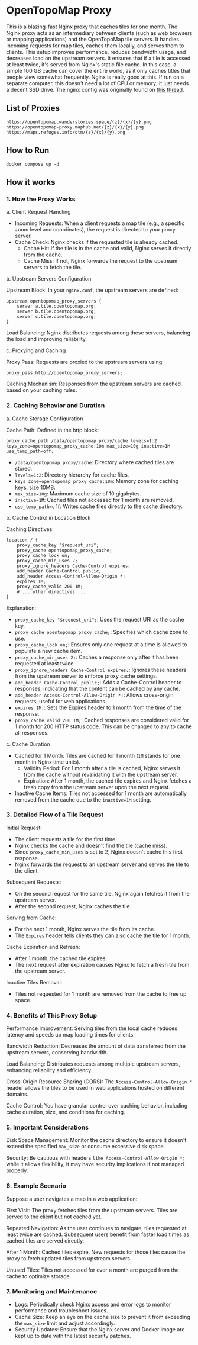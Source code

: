 # OpenTopoMap Proxy

This is a blazing-fast Nginx proxy that caches tiles for one month. The Nginx proxy acts as an intermediary between clients (such as web browsers or mapping applications) and the OpenTopoMap tile servers. It handles incoming requests for map tiles, caches them locally, and serves them to clients. This setup improves performance, reduces bandwidth usage, and decreases load on the upstream servers. It ensures that if a tile is accessed at least twice, it's served from Nginx's static file cache. In this case, a simple 100 GB cache can cover the entire world, as it only caches titles that people view somewhat frequently. Nginx is really good at this. If run on a separate computer, this doesn't need a lot of CPU or memory; it just needs a decent SSD drive. The nginx config was originally found on [this thread](https://github.com/der-stefan/OpenTopoMap/issues/217#issuecomment-1443609452).

## List of Proxies

```text
https://opentopomap.wanderstories.space/{z}/{x}/{y}.png
https://opentopomap-proxy.maphub.net/{z}/{x}/{y}.png
https://maps.refuges.info/otm/{z}/{x}/{y}.png
```

## How to Run

`docker compose up -d`

## How it works

### 1. How the Proxy Works

a. Client Request Handling

- Incoming Requests: When a client requests a map tile (e.g., a specific zoom level and coordinates), the request is directed to your proxy server.
- Cache Check: Nginx checks if the requested tile is already cached.
  - Cache Hit: If the tile is in the cache and valid, Nginx serves it directly from the cache.
  - Cache Miss: If not, Nginx forwards the request to the upstream servers to fetch the tile.

b. Upstream Servers Configuration

Upstream Block: In your `nginx.conf`, the upstream servers are defined:

```nginx
upstream opentopomap_proxy_servers {
    server a.tile.opentopomap.org;
    server b.tile.opentopomap.org;
    server c.tile.opentopomap.org;
}
```

Load Balancing: Nginx distributes requests among these servers, balancing the load and improving reliability.

c. Proxying and Caching

Proxy Pass: Requests are proxied to the upstream servers using:

```nginx
proxy_pass http://opentopomap_proxy_servers;
```

Caching Mechanism: Responses from the upstream servers are cached based on your caching rules.

### 2. Caching Behavior and Duration

a. Cache Storage Configuration

Cache Path: Defined in the http block:

```nginx
proxy_cache_path /data/opentopomap_proxy/cache levels=1:2 keys_zone=opentopomap_proxy_cache:10m max_size=10g inactive=1M use_temp_path=off;
```

- `/data/opentopomap_proxy/cache`: Directory where cached tiles are stored.
- `levels=1:2`: Directory hierarchy for cache files.
- `keys_zone=opentopomap_proxy_cache:10m`: Memory zone for caching keys, size 10MB.
- `max_size=10g`: Maximum cache size of 10 gigabytes.
- `inactive=1M`: Cached tiles not accessed for 1 month are removed.
- `use_temp_path=off`: Writes cache files directly to the cache directory.

b. Cache Control in Location Block

Caching Directives:

```nginx
location / {
    proxy_cache_key "$request_uri";
    proxy_cache opentopomap_proxy_cache;
    proxy_cache_lock on;
    proxy_cache_min_uses 2;
    proxy_ignore_headers Cache-Control expires;
    add_header Cache-Control public;
    add_header Access-Control-Allow-Origin *;
    expires 1M;
    proxy_cache_valid 200 1M;
    # ... other directives ...
}
```

Explanation:

- `proxy_cache_key "$request_uri";`: Uses the request URI as the cache key.
- `proxy_cache opentopomap_proxy_cache;`: Specifies which cache zone to use.
- `proxy_cache_lock on;`: Ensures only one request at a time is allowed to populate a new cache item.
- `proxy_cache_min_uses 2;`: Caches a response only after it has been requested at least twice.
- `proxy_ignore_headers Cache-Control expires;`: Ignores these headers from the upstream server to enforce proxy cache settings.
- `add_header Cache-Control public;`: Adds a Cache-Control header to responses, indicating that the content can be cached by any cache.
- `add_header Access-Control-Allow-Origin *;`: Allows cross-origin requests, useful for web applications.
- `expires 1M;`: Sets the Expires header to 1 month from the time of the response.
- `proxy_cache_valid 200 1M;`: Cached responses are considered valid for 1 month for 200 HTTP status code. This can be changed to any to cache all responses.

c. Cache Duration

- Cached for 1 Month: Tiles are cached for 1 month (`1M` stands for one month in Nginx time units).
  - Validity Period: For 1 month after a tile is cached, Nginx serves it from the cache without revalidating it with the upstream server.
  - Expiration: After 1 month, the cached tile expires and Nginx fetches a fresh copy from the upstream server upon the next request.
- Inactive Cache Items: Tiles not accessed for 1 month are automatically removed from the cache due to the `inactive=1M` setting.

### 3. Detailed Flow of a Tile Request

Initial Request:

- The client requests a tile for the first time.
- Nginx checks the cache and doesn't find the tile (cache miss).
- Since `proxy_cache_min_uses` is set to 2, Nginx doesn't cache this first response.
- Nginx forwards the request to an upstream server and serves the tile to the client.

Subsequent Requests:

- On the second request for the same tile, Nginx again fetches it from the upstream server.
- After the second request, Nginx caches the tile.

Serving from Cache:

- For the next 1 month, Nginx serves the tile from its cache.
- The `Expires` header tells clients they can also cache the tile for 1 month.

Cache Expiration and Refresh:

- After 1 month, the cached tile expires.
- The next request after expiration causes Nginx to fetch a fresh tile from the upstream server.

Inactive Tiles Removal:

- Tiles not requested for 1 month are removed from the cache to free up space.

### 4. Benefits of This Proxy Setup

Performance Improvement: Serving tiles from the local cache reduces latency and speeds up map loading times for clients.

Bandwidth Reduction: Decreases the amount of data transferred from the upstream servers, conserving bandwidth.

Load Balancing: Distributes requests among multiple upstream servers, enhancing reliability and efficiency.

Cross-Origin Resource Sharing (CORS): The `Access-Control-Allow-Origin *` header allows the tiles to be used in web applications hosted on different domains.

Cache Control: You have granular control over caching behavior, including cache duration, size, and conditions for caching.

### 5. Important Considerations

Disk Space Management: Monitor the cache directory to ensure it doesn't exceed the specified `max_size` or consume excessive disk space.

Security: Be cautious with headers `like Access-Control-Allow-Origin *`; while it allows flexibility, it may have security implications if not managed properly.

### 6. Example Scenario

Suppose a user navigates a map in a web application:

First Visit: The proxy fetches tiles from the upstream servers. Tiles are served to the client but not cached yet.

Repeated Navigation: As the user continues to navigate, tiles requested at least twice are cached. Subsequent users benefit from faster load times as cached tiles are served directly.

After 1 Month: Cached tiles expire. New requests for those tiles cause the proxy to fetch updated tiles from upstream servers.

Unused Tiles: Tiles not accessed for over a month are purged from the cache to optimize storage.

### 7. Monitoring and Maintenance

- Logs: Periodically check Nginx access and error logs to monitor performance and troubleshoot issues.
- Cache Size: Keep an eye on the cache size to prevent it from exceeding the `max_size` limit and adjust accordingly.
- Security Updates: Ensure that the Nginx server and Docker image are kept up to date with the latest security patches.
